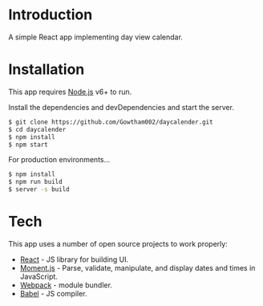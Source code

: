 # Introduction

A simple React app implementing day view calendar.

# Installation

This app requires [Node.js](https://nodejs.org/) v6+ to run.

Install the dependencies and devDependencies and start the server.

```sh
$ git clone https://github.com/Gowtham002/daycalender.git
$ cd daycalender
$ npm install
$ npm start
```

For production environments...

```sh
$ npm install
$ npm run build
$ server -s build
```

# Tech

This app uses a number of open source projects to work properly:

* [React](https://reactjs.org) - JS library for building UI.
* [Moment.js](https://momentjs.com/) - Parse, validate, manipulate, and display dates and times in JavaScript.
* [Webpack](https://webpack.js.org) - module bundler.
* [Babel](https://babeljs.io) - JS compiler.